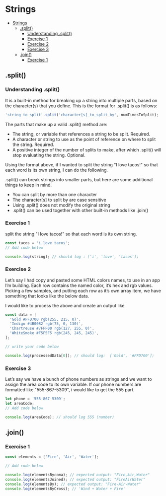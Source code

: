 # Strings

- [Strings](#strings)
  - [.split()](#split)
    - [Understanding .split()](#understanding-split)
    - [Exercise 1](#exercise-1)
    - [Exercise 2](#exercise-2)
    - [Exercise 3](#exercise-3)
  - [.join()](#join)
    - [Exercise 1](#exercise-1-1)

## .split()

### Understanding .split()

It is a built-in method for breaking up a string into multiple parts, based on the character(s) that you define. This is the format for .split() is as follows:

```javascript
'string to split'.split('character[s]_to_split_by', numTimesToSplit);
```

The parts that make up a valid .split() method are:

- The string, or variable that references a string to be split. Required.
- A character or string to use as the point of reference on where to split the string. Required.
- A positive integer of the number of splits to make, after which .split() will stop evaluating the string. Optional.

Using the format above, if I wanted to split the string "I love tacos!" so that each word is its own string, I can do the following.

.split() can break strings into smaller parts, but here are some additional things to keep in mind.

- You can split by more than one character
- The character[s] to split by are case sensitive
- Using .split() does not modify the original string
- .split() can be used together with other built-in methods like .join()

### Exercise 1

split the string "I love tacos!" so that each word is its own string.

```javascript
const tacos = 'i love tacos';
// Add code below

console.log(string); // should log : ['i', 'love', 'tacos'];
```

### Exercise 2

Let’s say I had copy and pasted some HTML colors names, to use in an app I’m building. Each row contains the named color, it’s hex and rgb values. Picking a few samples, and putting each row as it’s own array item, we have something that looks like the below data.

I would like to process the above and create an output like

```javascript
const data = [
  'Gold #FFD700 rgb(255, 215, 0)',
  'Indigo #4B0082 rgb(75, 0, 130)',
  'Chartreuse #7FFF00 rgb(127, 255, 0)',
  'WhiteSmoke #F5F5F5 rgb(245, 245, 245)',
];

// write your code below

console.log(processedData[0]); // should log:  ['Gold', '#FFD700'];
```

### Exercise 3

Let’s say we have a bunch of phone numbers as strings and we want to assign the area code to its own variable. If our phone numbers are formatted like "555-867-5309", i would like to get the 555 part.

```javascript
let phone = '555-867-5309';
let areaCode;
// Add code below

console.log(areaCode); // should log 555 (number)
```

## .join()

### Exercise 1

```javascript
const elements = ['Fire', 'Air', 'Water'];

// Add code below

console.log(elementsBycoma); // expected output: "Fire,Air,Water"
console.log(elementsJoined); // expected output: "FireAirWater"
console.log(elementsBy); // expected output: "Fire-Air-Water"
console.log(elementsByCross); // 'Wind + Water + Fire'
```
